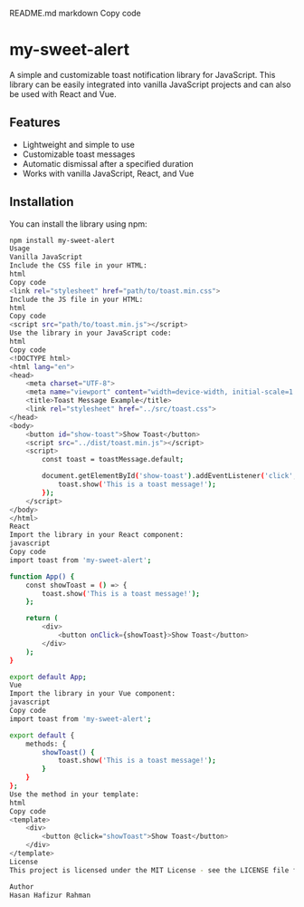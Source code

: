 README.md
markdown
Copy code

# my-sweet-alert

A simple and customizable toast notification library for JavaScript. This library can be easily integrated into vanilla JavaScript projects and can also be used with React and Vue.

## Features

- Lightweight and simple to use
- Customizable toast messages
- Automatic dismissal after a specified duration
- Works with vanilla JavaScript, React, and Vue

## Installation

You can install the library using npm:

```bash
npm install my-sweet-alert
Usage
Vanilla JavaScript
Include the CSS file in your HTML:
html
Copy code
<link rel="stylesheet" href="path/to/toast.min.css">
Include the JS file in your HTML:
html
Copy code
<script src="path/to/toast.min.js"></script>
Use the library in your JavaScript code:
html
Copy code
<!DOCTYPE html>
<html lang="en">
<head>
    <meta charset="UTF-8">
    <meta name="viewport" content="width=device-width, initial-scale=1.0">
    <title>Toast Message Example</title>
    <link rel="stylesheet" href="../src/toast.css">
</head>
<body>
    <button id="show-toast">Show Toast</button>
    <script src="../dist/toast.min.js"></script>
    <script>
        const toast = toastMessage.default;

        document.getElementById('show-toast').addEventListener('click', () => {
            toast.show('This is a toast message!');
        });
    </script>
</body>
</html>
React
Import the library in your React component:
javascript
Copy code
import toast from 'my-sweet-alert';

function App() {
    const showToast = () => {
        toast.show('This is a toast message!');
    };

    return (
        <div>
            <button onClick={showToast}>Show Toast</button>
        </div>
    );
}

export default App;
Vue
Import the library in your Vue component:
javascript
Copy code
import toast from 'my-sweet-alert';

export default {
    methods: {
        showToast() {
            toast.show('This is a toast message!');
        }
    }
};
Use the method in your template:
html
Copy code
<template>
    <div>
        <button @click="showToast">Show Toast</button>
    </div>
</template>
License
This project is licensed under the MIT License - see the LICENSE file for details.

Author
Hasan Hafizur Rahman
```
